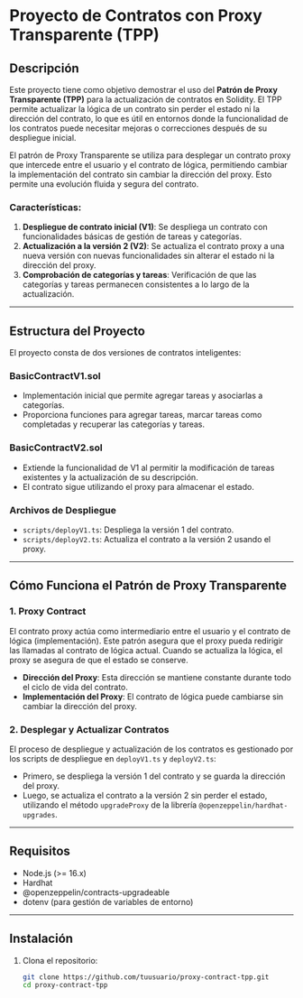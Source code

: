 # Proyecto de Contratos con Proxy Transparente (TPP)

## Descripción

Este proyecto tiene como objetivo demostrar el uso del **Patrón de Proxy Transparente (TPP)** para la actualización de contratos en Solidity. El TPP permite actualizar la lógica de un contrato sin perder el estado ni la dirección del contrato, lo que es útil en entornos donde la funcionalidad de los contratos puede necesitar mejoras o correcciones después de su despliegue inicial.

El patrón de Proxy Transparente se utiliza para desplegar un contrato proxy que intercede entre el usuario y el contrato de lógica, permitiendo cambiar la implementación del contrato sin cambiar la dirección del proxy. Esto permite una evolución fluida y segura del contrato.

### Características:
1. **Despliegue de contrato inicial (V1)**: Se despliega un contrato con funcionalidades básicas de gestión de tareas y categorías.
2. **Actualización a la versión 2 (V2)**: Se actualiza el contrato proxy a una nueva versión con nuevas funcionalidades sin alterar el estado ni la dirección del proxy.
3. **Comprobación de categorías y tareas**: Verificación de que las categorías y tareas permanecen consistentes a lo largo de la actualización.

---

## Estructura del Proyecto

El proyecto consta de dos versiones de contratos inteligentes:

### **BasicContractV1.sol**
- Implementación inicial que permite agregar tareas y asociarlas a categorías.
- Proporciona funciones para agregar tareas, marcar tareas como completadas y recuperar las categorías y tareas.

### **BasicContractV2.sol**
- Extiende la funcionalidad de V1 al permitir la modificación de tareas existentes y la actualización de su descripción.
- El contrato sigue utilizando el proxy para almacenar el estado.

### **Archivos de Despliegue**
- `scripts/deployV1.ts`: Despliega la versión 1 del contrato.
- `scripts/deployV2.ts`: Actualiza el contrato a la versión 2 usando el proxy.
  
---

## Cómo Funciona el Patrón de Proxy Transparente

### **1. Proxy Contract**
El contrato proxy actúa como intermediario entre el usuario y el contrato de lógica (implementación). Este patrón asegura que el proxy pueda redirigir las llamadas al contrato de lógica actual. Cuando se actualiza la lógica, el proxy se asegura de que el estado se conserve.

- **Dirección del Proxy**: Esta dirección se mantiene constante durante todo el ciclo de vida del contrato.
- **Implementación del Proxy**: El contrato de lógica puede cambiarse sin cambiar la dirección del proxy.

### **2. Desplegar y Actualizar Contratos**
El proceso de despliegue y actualización de los contratos es gestionado por los scripts de despliegue en `deployV1.ts` y `deployV2.ts`:
- Primero, se despliega la versión 1 del contrato y se guarda la dirección del proxy.
- Luego, se actualiza el contrato a la versión 2 sin perder el estado, utilizando el método `upgradeProxy` de la librería `@openzeppelin/hardhat-upgrades`.

---

## Requisitos

- Node.js (>= 16.x)
- Hardhat
- @openzeppelin/contracts-upgradeable
- dotenv (para gestión de variables de entorno)
  
---

## Instalación

1. Clona el repositorio:
   ```bash
   git clone https://github.com/tuusuario/proxy-contract-tpp.git
   cd proxy-contract-tpp

